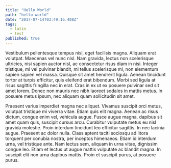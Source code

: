 ```yaml
---
title: "Hello World"
path: "hello-world"
date: "2017-07-14T03:49:16.408Z"
tags:
  - latin
  - test
published: true
---
```


Vestibulum pellentesque tempus nisl, eget facilisis magna. Aliquam erat volutpat. Maecenas vel nunc nisl. Nam gravida, lectus non scelerisque ultricies, nisi sapien auctor nisl, ac consectetur risus diam in nisi. Integer tristique, mi vel pulvinar blandit, mi tellus scelerisque mi, non elementum sapien sapien vel massa. Quisque sit amet hendrerit ligula. Aenean tincidunt tortor at turpis efficitur, quis eleifend erat bibendum. Morbi sed ligula at risus sagittis fringilla nec in erat. Cras in ex ut ex posuere pulvinar sed sit amet lorem. Donec non mauris nec nibh laoreet sodales in mattis metus. In posuere metus ipsum, nec aliquam quam sollicitudin sit amet.

Praesent varius imperdiet magna nec aliquet. Vivamus suscipit orci metus, volutpat tristique mi viverra vitae. Etiam quis elit magna. Aenean ac risus dictum, congue enim vel, vehicula augue. Fusce augue magna, dapibus sit amet quam quis, suscipit cursus arcu. Curabitur vulputate metus eu nisl gravida molestie. Proin interdum tincidunt leo efficitur sagittis. In nec lacinia augue. Praesent ac dolor nulla. Class aptent taciti sociosqu ad litora torquent per conubia nostra, per inceptos himenaeos. Etiam id interdum urna, vel tristique ante. Nam lectus sem, aliquam in urna vitae, dignissim congue leo. Etiam et lectus ut augue mattis vulputate ac blandit magna. In suscipit elit non urna dapibus mattis. Proin et suscipit purus, at posuere purus.
